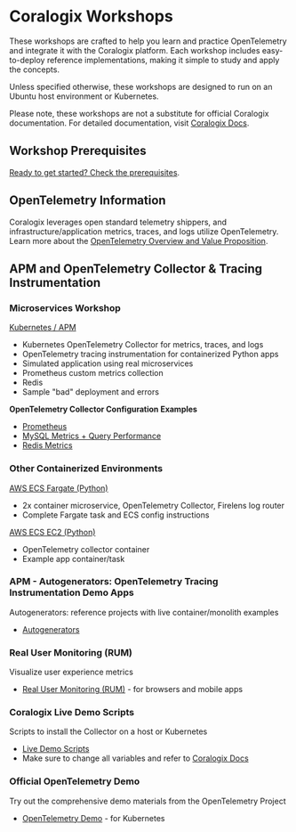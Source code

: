 # Coralogix Workshops

These workshops are crafted to help you learn and practice OpenTelemetry and integrate it with the Coralogix platform. Each workshop includes easy-to-deploy reference implementations, making it simple to study and apply the concepts.

Unless specified otherwise, these workshops are designed to run on an Ubuntu host environment or Kubernetes.

Please note, these workshops are not a substitute for official Coralogix documentation. For detailed documentation, visit [Coralogix Docs](https://coralogix.com/docs/).

## Workshop Prerequisites

[Ready to get started? Check the prerequisites](prereqs.md).

## OpenTelemetry Information

Coralogix leverages open standard telemetry shippers, and infrastructure/application metrics, traces, and logs utilize OpenTelemetry.
Learn more about the [OpenTelemetry Overview and Value Proposition](otel/about-opentelemetry.md).

## APM and OpenTelemetry Collector & Tracing Instrumentation

### Microservices Workshop

[Kubernetes / APM](otel/microservices/index.md)
- Kubernetes OpenTelemetry Collector for metrics, traces, and logs
- OpenTelemetry tracing instrumentation for containerized Python apps
- Simulated application using real microservices
- Prometheus custom metrics collection
- Redis
- Sample "bad" deployment and errors

**OpenTelemetry Collector Configuration Examples**
- [Prometheus](otel/prometheus/index.md)
- [MySQL Metrics + Query Performance](otel/mysql/index.md)
- [Redis Metrics](otel/redis/index.md)

### Other Containerized Environments

[AWS ECS Fargate (Python)](otel/ecs-fargate/index.md)
- 2x container microservice, OpenTelemetry Collector, Firelens log router
- Complete Fargate task and ECS config instructions

[AWS ECS EC2 (Python)](otel/ecs-ec2/index.md)
- OpenTelemetry collector container
- Example app container/task

### APM - Autogenerators: OpenTelemetry Tracing Instrumentation Demo Apps
Autogenerators: reference projects with live container/monolith examples
- [Autogenerators](otel/autogenerators/index.md)

### Real User Monitoring (RUM)
Visualize user experience metrics
- [Real User Monitoring (RUM)](rum/index.md) - for browsers and mobile apps

### Coralogix Live Demo Scripts
Scripts to install the Collector on a host or Kubernetes
- [Live Demo Scripts](https://github.com/coralogix/workshops/tree/master/livedemotools)
- Make sure to change all variables and refer to [Coralogix Docs](https://coralogix.com/docs/)

### Official OpenTelemetry Demo
Try out the comprehensive demo materials from the OpenTelemetry Project
- [OpenTelemetry Demo](otel/opentelemetrydemo/index.md) - for Kubernetes
